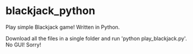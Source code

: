 blackjack_python
================

Play simple Blackjack game! Written in Python.

Download all the files in a single folder and run 'python play_blackjack.py'.
No GUI!  Sorry!
